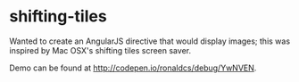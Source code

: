 # shifting-tiles
Wanted to create an AngularJS directive that would display images; this was inspired by Mac OSX's shifting tiles screen saver.

Demo can be found at http://codepen.io/ronaldcs/debug/YwNVEN.
